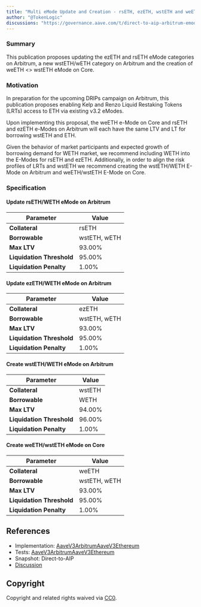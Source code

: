 ```yaml
---
title: "Multi eMode Update and Creation - rsETH, ezETH, wstETH and weETH"
author: "@TokenLogic"
discussions: "https://governance.aave.com/t/direct-to-aip-arbitrum-emode-update-rseth-and-ezeth/22731/3"
---
```


### Summary

This publication proposes updating the ezETH and rsETH eMode categories on Arbitrum, a new wstETH/wETH category on Arbitrum and the creation of weETH <> wstETH eMode on Core.

### Motivation

In preparation for the upcoming DRIPs campaign on Arbitrum, this publication proposes enabling Kelp and Renzo Liquid Restaking Tokens (LRTs) access to ETH via existing v3.2 eModes.

Upon implementing this proposal, the weETH e-Mode on Core and rsETH and ezETH e-Modes on Arbitrum will each have the same LTV and LT for borrowing wstETH and ETH.

Given the behavior of market participants and expected growth of borrowing demand for WETH market, we recommend including WETH into the E-Modes for rsETH and ezETH. Additionally, in order to align the risk profiles of LRTs and wstETH we recommend creating the wstETH/WETH E-Mode on Arbitrum and weETH/wstETH E-Mode on Core.

### Specification

#### Update rsETH/WETH eMode on Arbitrum

| **Parameter**             | **Value**    |
| ------------------------- | ------------ |
| **Collateral**            | rsETH        |
| **Borrowable**            | wstETH, wETH |
| **Max LTV**               | 93.00%       |
| **Liquidation Threshold** | 95.00%       |
| **Liquidation Penalty**   | 1.00%        |

#### Update ezETH/WETH eMode on Arbitrum

| **Parameter**             | **Value**    |
| ------------------------- | ------------ |
| **Collateral**            | ezETH        |
| **Borrowable**            | wstETH, wETH |
| **Max LTV**               | 93.00%       |
| **Liquidation Threshold** | 95.00%       |
| **Liquidation Penalty**   | 1.00%        |

#### Create wstETH/WETH eMode on Arbitrum

| **Parameter**             | **Value** |
| ------------------------- | --------- |
| **Collateral**            | wstETH    |
| **Borrowable**            | WETH      |
| **Max LTV**               | 94.00%    |
| **Liquidation Threshold** | 96.00%    |
| **Liquidation Penalty**   | 1.00%     |

#### Create weETH/wstETH eMode on Core

| **Parameter**             | **Value**    |
| ------------------------- | ------------ |
| **Collateral**            | weETH        |
| **Borrowable**            | wstETH, wETH |
| **Max LTV**               | 93.00%       |
| **Liquidation Threshold** | 95.00%       |
| **Liquidation Penalty**   | 1.00%        |

## References

- Implementation: [AaveV3Arbitrum](https://github.com/bgd-labs/aave-proposals-v3/blob/d8d5daa3cdbe7b8ec1f8a242fd0c3eea19e845cf/src/20250805_AaveV3Arbitrum_ArbitrumEModeUpdateRsETHAndEzETH/AaveV3Arbitrum_ArbitrumEModeUpdateRsETHAndEzETH_20250805.sol)[AaveV3Ethereum](https://github.com/bgd-labs/aave-proposals-v3/blob/d8d5daa3cdbe7b8ec1f8a242fd0c3eea19e845cf/src/20250805_AaveV3Arbitrum_ArbitrumEModeUpdateRsETHAndEzETH/AaveV3Ethereum_ArbitrumEModeUpdateRsETHAndEzETH_20250805.sol)
- Tests: [AaveV3Arbitrum](https://github.com/bgd-labs/aave-proposals-v3/blob/d8d5daa3cdbe7b8ec1f8a242fd0c3eea19e845cf/src/20250805_AaveV3Arbitrum_ArbitrumEModeUpdateRsETHAndEzETH/AaveV3Arbitrum_ArbitrumEModeUpdateRsETHAndEzETH_20250805.t.sol)[AaveV3Ethereum](https://github.com/bgd-labs/aave-proposals-v3/blob/d8d5daa3cdbe7b8ec1f8a242fd0c3eea19e845cf/src/20250805_AaveV3Arbitrum_ArbitrumEModeUpdateRsETHAndEzETH/AaveV3Ethereum_ArbitrumEModeUpdateRsETHAndEzETH_20250805.t.sol)
- Snapshot: Direct-to-AIP
- [Discussion](https://governance.aave.com/t/direct-to-aip-arbitrum-emode-update-rseth-and-ezeth/22731/3)

## Copyright

Copyright and related rights waived via [CC0](https://creativecommons.org/publicdomain/zero/1.0/).
